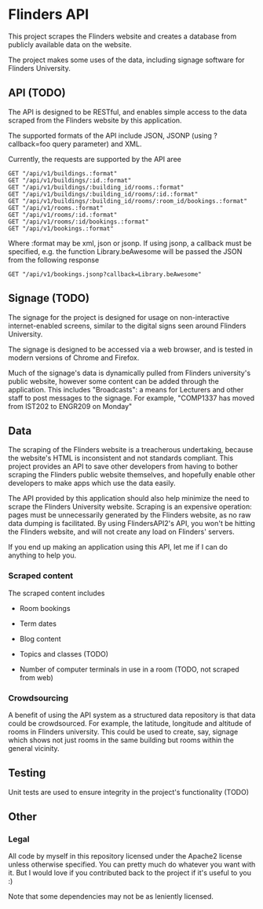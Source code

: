 # Flinders API

This project scrapes the Flinders website and creates a database from publicly available data on the website.

The project makes some uses of the data, including signage software for Flinders University.

## API (TODO)

The API is designed to be RESTful, and enables simple access to the data scraped from the Flinders website by this application.

The supported formats of the API include JSON, JSONP (using ?callback=foo query parameter) and XML.


Currently, the requests are supported by the API aree

    GET "/api/v1/buildings.:format"
    GET "/api/v1/buildings/:id.:format"
    GET "/api/v1/buildings/:building_id/rooms.:format"
    GET "/api/v1/buildings/:building_id/rooms/:id.:format"
    GET "/api/v1/buildings/:building_id/rooms/:room_id/bookings.:format"
    GET "/api/v1/rooms.:format"
    GET "/api/v1/rooms/:id.:format"
    GET "/api/v1/rooms/:id/bookings.:format"
    GET "/api/v1/bookings.:format"

Where :format may be xml, json or jsonp. If using jsonp, a callback must be specified, e.g. the function Library.beAwesome will be passed the JSON from the following response

    GET "/api/v1/bookings.jsonp?callback=Library.beAwesome"

## Signage (TODO)

The signage for the project is designed for usage on non-interactive internet-enabled screens, similar to the digital signs seen around Flinders University.

The signage is designed to be accessed via a web browser, and is tested in modern versions of Chrome and Firefox.

Much of the signage's data is dynamically pulled from Flinders university's public website, however some content can be added through the application. This includes "Broadcasts": a means for Lecturers and other staff to post messages to the signage. For example, "COMP1337 has moved from IST202 to ENGR209 on Monday"


## Data

The scraping of the Flinders website is a treacherous undertaking, because the website's HTML is inconsistent and not standards compliant. This project provides an API to save other developers from having to bother scraping the Flinders public website themselves, and hopefully enable other developers to make apps which use the data easily.

The API provided by this application should also help minimize the need to scrape the Flinders University website. Scraping is an expensive operation: pages must be unnecessarily generated by the Flinders website, as no raw data dumping is facilitated. By using FlindersAPI2's API, you won't be hitting the Flinders website, and will not create any load on Flinders' servers.

If you end up making an application using this API, let me if I can do anything to help you.

### Scraped content 

The scraped content includes

* Room bookings
* Term dates
* Blog content
* Topics and classes (TODO)

* Number of computer terminals in use in a room (TODO, not scraped from web)

### Crowdsourcing

A benefit of using the API system as a structured data repository is that data could be crowdsourced. For example, the latitude, longitude and altitude of rooms in Flinders university. This could be used to create, say, signage which shows not just rooms in the same building but rooms within the general vicinity.

## Testing

Unit tests are used to ensure integrity in the project's functionality (TODO)


## Other

### Legal

All code by myself in this repository licensed under the Apache2 license unless otherwise specified. You can pretty much do whatever you want with it. But I would love if you contributed back to the project if it's useful to you :)

Note that some dependencies may not be as leniently licensed.